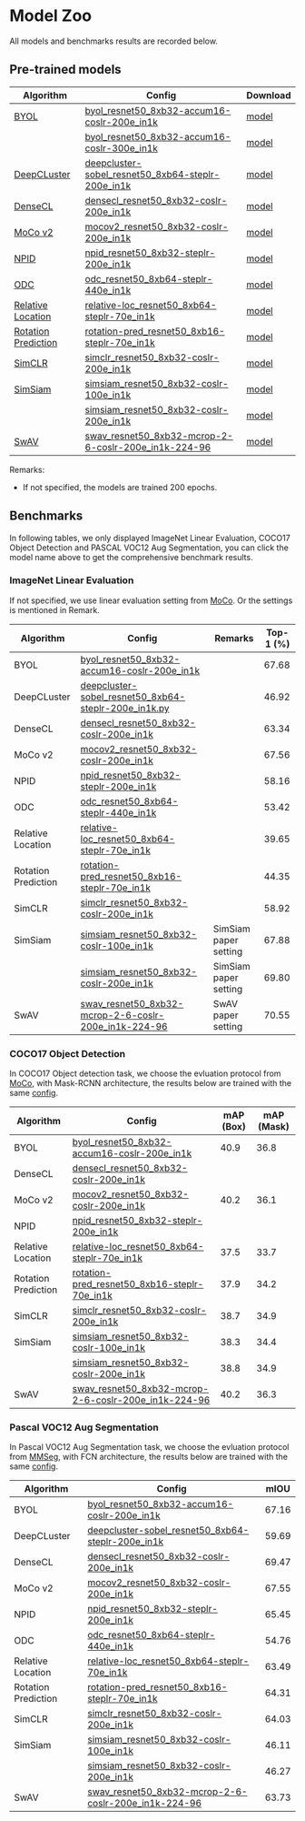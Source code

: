 # Model Zoo

All models and benchmarks results are recorded below.

## Pre-trained models

| Algorithm                                                         | Config                                                                                                                                   | Download                                                                                                                           |
| ----------------------------------------------------------------- | ---------------------------------------------------------------------------------------------------------------------------------------- | ---------------------------------------------------------------------------------------------------------------------------------- |
| [BYOL](../configs/selfsup/byol/README.md)                         | [byol_resnet50_8xb32-accum16-coslr-200e_in1k](../configs/selfsup/byol/byol_resnet50_8xb32-accum16-coslr-200e_in1k.py)                    | [model](https://download.openmmlab.com/mmselfsup/byol/byol_resnet50_8xb32-accum16-coslr-200e_in1k_20211213-30dbaef1.pth)           |
|                                                                   | [byol_resnet50_8xb32-accum16-coslr-300e_in1k](../configs/selfsup/byol/byol_resnet50_8xb32-accum16-coslr-300e_in1k.py)                    | [model](https://download.openmmlab.com/mmselfsup/byol/byol_resnet50_8xb32-accum16-coslr-300e_in1k_20211213-47673e22.pth)           |
| [DeepCLuster](../configs/selfsup/deepcluster/README.md)           | [deepcluster-sobel_resnet50_8xb64-steplr-200e_in1k](../configs/selfsup/deepcluster/deepcluster-sobel_resnet50_8xb64-steplr-200e_in1k.py) | [model](https://download.openmmlab.com/mmselfsup/deepcluster/deepcluster-sobel_resnet50_8xb64-steplr-200e_in1k-bb8681e2.pth)       |
| [DenseCL](../configs/selfsup/densecl/README.md)                   | [densecl_resnet50_8xb32-coslr-200e_in1k](../configs/selfsup/densecl/densecl_resnet50_8xb32-coslr-200e_in1k.py)                           | [model](https://download.openmmlab.com/mmselfsup/densecl/densecl_resnet50_8xb32-coslr-200e_in1k_20211214-1efb342c.pth)             |
| [MoCo v2](../configs/selfsup/moco/README.md)                      | [mocov2_resnet50_8xb32-coslr-200e_in1k](../configs/selfsup/moco/mocov2_resnet50_8xb32-coslr-200e_in1k.py)                                | [model](https://download.openmmlab.com/mmselfsup/moco/mocov2_resnet50_8xb32-coslr-200e_in1k_20211213-7ce8f840.pth)                 |
| [NPID](../configs/selfsup/npid/README.md)                         | [npid_resnet50_8xb32-steplr-200e_in1k](../configs/selfsup/npid/npid_resnet50_8xb32-steplr-200e_in1k.py)                                  | [model](https://download.openmmlab.com/mmselfsup/npid/npid_resnet50_8xb32-steplr-200e_in1k_20211213-b5fec6df.pth)                  |
| [ODC](../configs/selfsup/odc/README.md)                           | [odc_resnet50_8xb64-steplr-440e_in1k](../configs/selfsup/odc/odc_resnet50_8xb64-steplr-440e_in1k.py)                                     | [model](https://download.openmmlab.com/mmselfsup/odc/odc_resnet50_8xb64-steplr-440e_in1k-5af5dd0c.pth)                             |
| [Relative Location](../configs/selfsup/relative_loc/README.md)    | [relative-loc_resnet50_8xb64-steplr-70e_in1k](../configs/selfsup/relative_loc/relative-loc_resnet50_8xb64-steplr-70e_in1k.py)            | [model](https://download.openmmlab.com/mmselfsup/relative_loc/relative-loc_resnet50_8xb64-steplr-70e_in1k_20211213-cdd3162f.pth)   |
| [Rotation Prediction](../configs/selfsup/rotation_pred/README.md) | [rotation-pred_resnet50_8xb16-steplr-70e_in1k](../configs/selfsup/rotation_pred/rotation-pred_resnet50_8xb16-steplr-70e_in1k.py)         | [model](https://download.openmmlab.com/mmselfsup/rotation_pred/rotation-pred_resnet50_8xb16-steplr-70e_in1k_20211213-513972ac.pth) |
| [SimCLR](../configs/selfsup/simclr/README.md)                     | [simclr_resnet50_8xb32-coslr-200e_in1k](../configs/selfsup/simclr/simclr_resnet50_8xb32-coslr-200e_in1k.py)                              | [model](https://download.openmmlab.com/mmselfsup/simclr/simclr_resnet50_8xb32-coslr-200e_in1k_20211213-d0e53669.pth)               |
| [SimSiam](../configs/selfsup/simsiam/README.md)                   | [simsiam_resnet50_8xb32-coslr-100e_in1k](../configs/selfsup/simsiam/simsiam_resnet50_8xb32-coslr-100e_in1k.py)                           | [model](https://download.openmmlab.com/mmselfsup/simsiam/simsiam_resnet50_8xb32-coslr-100e_in1k_20211213-925d628c.pth)             |
|                                                                   | [simsiam_resnet50_8xb32-coslr-200e_in1k](../configs/selfsup/simsiam/simsiam_resnet50_8xb32-coslr-200e_in1k.py)                           | [model](https://download.openmmlab.com/mmselfsup/simsiam/simsiam_resnet50_8xb32-coslr-200e_in1k_20211213-b605f9f1.pth)             |
| [SwAV](../configs/selfsup/swav/README.md)                         | [swav_resnet50_8xb32-mcrop-2-6-coslr-200e_in1k-224-96](../configs/selfsup/swav/swav_resnet50_8xb32-mcrop-2-6-coslr-200e_in1k-224-96.py)  | [model](https://download.openmmlab.com/mmselfsup/swav/swav_resnet50_8xb32-mcrop-2-6-coslr-200e_in1k-224-96_20211213-0028900c.pth)  |

Remarks:

- If not specified, the models are trained 200 epochs.
## Benchmarks

In following tables, we only displayed ImageNet Linear Evaluation, COCO17 Object Detection and PASCAL VOC12 Aug Segmentation, you can click the model name above to get the comprehensive benchmark results.

### ImageNet Linear Evaluation

If not specified, we use linear evaluation setting from [MoCo](http://openaccess.thecvf.com/content_CVPR_2020/papers/He_Momentum_Contrast_for_Unsupervised_Visual_Representation_Learning_CVPR_2020_paper.pdf). Or the settings is mentioned in Remark.

| Algorithm           | Config                                                                                                                                      | Remarks               | Top-1 (%) |
| ------------------- | ------------------------------------------------------------------------------------------------------------------------------------------- | --------------------- | --------- |
| BYOL                | [byol_resnet50_8xb32-accum16-coslr-200e_in1k](../configs/selfsup/byol/byol_resnet50_8xb32-accum16-coslr-200e_in1k.py)                       |                       | 67.68     |
| DeepCLuster         | [deepcluster-sobel_resnet50_8xb64-steplr-200e_in1k.py](../configs/selfsup/deepcluster/deepcluster-sobel_resnet50_8xb64-steplr-200e_in1k.py) |                       | 46.92     |
| DenseCL             | [densecl_resnet50_8xb32-coslr-200e_in1k](../configs/selfsup/densecl/densecl_resnet50_8xb32-coslr-200e_in1k.py)                              |                       | 63.34     |
| MoCo v2             | [mocov2_resnet50_8xb32-coslr-200e_in1k](../configs/selfsup/moco/mocov2_resnet50_8xb32-coslr-200e_in1k.py)                                   |                       | 67.56     |
| NPID                | [npid_resnet50_8xb32-steplr-200e_in1k](../configs/selfsup/npid/npid_resnet50_8xb32-steplr-200e_in1k.py)                                     |                       | 58.16     |
| ODC                 | [odc_resnet50_8xb64-steplr-440e_in1k](../configs/selfsup/odc/odc_resnet50_8xb64-steplr-440e_in1k.py)                                        |                       | 53.42     |
| Relative Location   | [relative-loc_resnet50_8xb64-steplr-70e_in1k](../configs/selfsup/relative_loc/relative-loc_resnet50_8xb64-steplr-70e_in1k.py)               |                       | 39.65     |
| Rotation Prediction | [rotation-pred_resnet50_8xb16-steplr-70e_in1k](../configs/selfsup/rotation_pred/rotation-pred_resnet50_8xb16-steplr-70e_in1k.py)            |                       | 44.35     |
| SimCLR              | [simclr_resnet50_8xb32-coslr-200e_in1k](../configs/selfsup/simclr/simclr_resnet50_8xb32-coslr-200e_in1k.py)                                 |                       | 58.92     |
| SimSiam             | [simsiam_resnet50_8xb32-coslr-100e_in1k](../configs/selfsup/simsiam/simsiam_resnet50_8xb32-coslr-100e_in1k.py)                              | SimSiam paper setting | 67.88     |
|                     | [simsiam_resnet50_8xb32-coslr-200e_in1k](../configs/selfsup/simsiam/simsiam_resnet50_8xb32-coslr-200e_in1k.py)                              | SimSiam paper setting | 69.80     |
| SwAV                | [swav_resnet50_8xb32-mcrop-2-6-coslr-200e_in1k-224-96](../configs/selfsup/swav/swav_resnet50_8xb32-mcrop-2-6-coslr-200e_in1k-224-96.py)     | SwAV paper setting    | 70.55     |

### COCO17 Object Detection

In COCO17 Object detection task, we choose the evluation protocol from [MoCo](http://openaccess.thecvf.com/content_CVPR_2020/papers/He_Momentum_Contrast_for_Unsupervised_Visual_Representation_Learning_CVPR_2020_paper.pdf), with Mask-RCNN architecture, the results below are trained with the same [config](../configs/benchmarks/mmdetection/coco/mask_rcnn_r50_fpn_mstrain_1x_coco.py).

| Algorithm           | Config                                                                                                                                   | mAP (Box) | mAP (Mask) |
| ------------------- | ---------------------------------------------------------------------------------------------------------------------------------------- | --------- | ---------- |
| BYOL                | [byol_resnet50_8xb32-accum16-coslr-200e_in1k](../configs/selfsup/byol/byol_resnet50_8xb32-accum16-coslr-200e_in1k.py)                    | 40.9      | 36.8       |
| DenseCL             | [densecl_resnet50_8xb32-coslr-200e_in1k](../configs/selfsup/densecl/densecl_resnet50_8xb32-coslr-200e_in1k.py)                           |           |            |
| MoCo v2             | [mocov2_resnet50_8xb32-coslr-200e_in1k](../configs/selfsup/moco/mocov2_resnet50_8xb32-coslr-200e_in1k.py)                                | 40.2      | 36.1       |
| NPID                | [npid_resnet50_8xb32-steplr-200e_in1k](../configs/selfsup/npid/npid_resnet50_8xb32-steplr-200e_in1k.py)                                  |           |            |
| Relative Location   | [relative-loc_resnet50_8xb64-steplr-70e_in1k](../configs/selfsup/relative_loc/relative-loc_resnet50_8xb64-steplr-70e_in1k.py)            | 37.5      | 33.7       |
| Rotation Prediction | [rotation-pred_resnet50_8xb16-steplr-70e_in1k](../configs/selfsup/rotation_pred/rotation-pred_resnet50_8xb16-steplr-70e_in1k.py)         | 37.9      | 34.2       |
| SimCLR              | [simclr_resnet50_8xb32-coslr-200e_in1k](../configs/selfsup/simclr/simclr_resnet50_8xb32-coslr-200e_in1k.py)                              | 38.7      | 34.9       |
| SimSiam             | [simsiam_resnet50_8xb32-coslr-100e_in1k](../configs/selfsup/simsiam/simsiam_resnet50_8xb32-coslr-100e_in1k.py)                           | 38.3      | 34.4       |
|                     | [simsiam_resnet50_8xb32-coslr-200e_in1k](../configs/selfsup/simsiam/simsiam_resnet50_8xb32-coslr-200e_in1k.py)                           | 38.8      | 34.9       |
| SwAV                | [swav_resnet50_8xb32-mcrop-2-6-coslr-200e_in1k-224-96](../configs/selfsup/swav/swav_resnet50_8xb32-mcrop-2-6-coslr-200e_in1k-224-96.py)  | 40.2      | 36.3       |

### Pascal VOC12 Aug Segmentation

In Pascal VOC12 Aug Segmentation task, we choose the evluation protocol from [MMSeg](https://github.com/open-mmlab/mmsegmentation), with FCN architecture, the results below are trained with the same [config](configs/benchmarks/mmsegmentation/voc12aug/fcn_r50-d8_512x512_20k_voc12aug.py).

| Algorithm           | Config                                                                                                                                   | mIOU  |
| ------------------- | ---------------------------------------------------------------------------------------------------------------------------------------- | ----- |
| BYOL                | [byol_resnet50_8xb32-accum16-coslr-200e_in1k](../configs/selfsup/byol/byol_resnet50_8xb32-accum16-coslr-200e_in1k.py)                    | 67.16 |
| DeepCLuster         | [deepcluster-sobel_resnet50_8xb64-steplr-200e_in1k](../configs/selfsup/deepcluster/deepcluster-sobel_resnet50_8xb64-steplr-200e_in1k.py) | 59.69 |
| DenseCL             | [densecl_resnet50_8xb32-coslr-200e_in1k](../configs/selfsup/densecl/densecl_resnet50_8xb32-coslr-200e_in1k.py)                           | 69.47 |
| MoCo v2             | [mocov2_resnet50_8xb32-coslr-200e_in1k](../configs/selfsup/moco/mocov2_resnet50_8xb32-coslr-200e_in1k.py)                                | 67.55 |
| NPID                | [npid_resnet50_8xb32-steplr-200e_in1k](../configs/selfsup/npid/npid_resnet50_8xb32-steplr-200e_in1k.py)                                  | 65.45 |
| ODC                 | [odc_resnet50_8xb64-steplr-440e_in1k](../configs/selfsup/odc/odc_resnet50_8xb64-steplr-440e_in1k.py)                                     | 54.76 |
| Relative Location   | [relative-loc_resnet50_8xb64-steplr-70e_in1k](../configs/selfsup/relative_loc/relative-loc_resnet50_8xb64-steplr-70e_in1k.py)            | 63.49 |
| Rotation Prediction | [rotation-pred_resnet50_8xb16-steplr-70e_in1k](../configs/selfsup/rotation_pred/rotation-pred_resnet50_8xb16-steplr-70e_in1k.py)         | 64.31 |
| SimCLR              | [simclr_resnet50_8xb32-coslr-200e_in1k](../configs/selfsup/simclr/simclr_resnet50_8xb32-coslr-200e_in1k.py)                              | 64.03 |
| SimSiam             | [simsiam_resnet50_8xb32-coslr-100e_in1k](../configs/selfsup/simsiam/simsiam_resnet50_8xb32-coslr-100e_in1k.py)                           | 46.11 |
|                     | [simsiam_resnet50_8xb32-coslr-200e_in1k](../configs/selfsup/simsiam/simsiam_resnet50_8xb32-coslr-200e_in1k.py)                           | 46.27 |
| SwAV                | [swav_resnet50_8xb32-mcrop-2-6-coslr-200e_in1k-224-96](../configs/selfsup/swav/swav_resnet50_8xb32-mcrop-2-6-coslr-200e_in1k-224-96.py)  | 63.73 |
